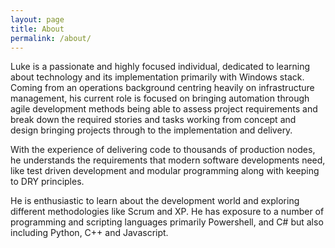 ```yaml
---
layout: page
title: About
permalink: /about/
---
```




Luke is a passionate and highly focused individual, dedicated to learning about technology and its implementation primarily with Windows stack. Coming from an operations background centring heavily on infrastructure management, his current role is focused on bringing automation through agile development methods being able to assess project requirements and break down the required stories and tasks working from concept and design bringing projects through to the implementation and delivery. 

With the experience of delivering code to thousands of production nodes, he understands the requirements that modern software developments need, like test driven development and modular programming along with keeping to DRY principles.

He is enthusiastic to learn about the development world and exploring different methodologies like Scrum and XP. He has exposure to a number of programming and scripting languages primarily Powershell, and C# but also including Python, C++ and Javascript.  